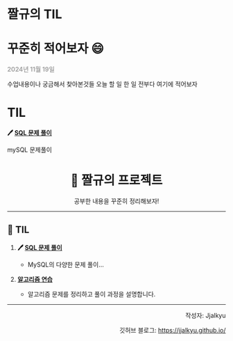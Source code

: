 # 짤규의 TIL 
# 꾸준히 적어보자 😄

**<span style="color:gray; opacity:0.7;">2024년 11월 19일</span>**

수업내용이나 궁금해서 찾아본것들 오늘 할 일 한 일 전부다 여기에 적어보자


# TIL

**🖊️ [SQL 문제 풀이](mySQL_examination/mySQL_PROCEDURE.md)**

mySQL 문제풀이


<div align="center">
   <h1>📘 짤규의 프로젝트</h1>
   <p>공부한 내용을 꾸준히 정리해보자!</p>
</div>

---

## 📂 TIL
1. **🖊️ [SQL 문제 풀이](mySQL_examination/mySQL_PROCEDURE.md)**  
   - MySQL의 다양한 문제 풀이...

2. **[알고리즘 연습](https://jjalkyu.github.io/algorithm/2024/11/19/PassingCars/)**  
   - 알고리즘 문제를 정리하고 풀이 과정을 설명합니다.

---

<div align="right">
   <p>작성자: Jjalkyu</p>
   <p>깃허브 블로그: <a href="https://jjalkyu.github.io/">https://jjalkyu.github.io/</a></p>
</div>
